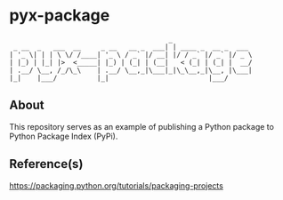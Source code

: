 # pyx-package

```
                                        _                    
 _ __  _   ___  __     _ __   __ _  ___| | ____ _  __ _  ___ 
| '_ \| | | \ \/ /____| '_ \ / _` |/ __| |/ / _` |/ _` |/ _ \
| |_) | |_| |>  <_____| |_) | (_| | (__|   < (_| | (_| |  __/
| .__/ \__, /_/\_\    | .__/ \__,_|\___|_|\_\__,_|\__, |\___|
|_|    |___/          |_|                         |___/  
```

## About

This repository serves as an example of publishing a Python package to Python Package Index (PyPi).

## Reference(s)

<https://packaging.python.org/tutorials/packaging-projects>